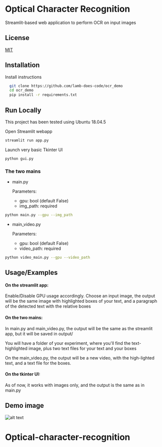 
# Optical Character Recognition

Streamlit-based web application to perform OCR on input images


## License

[MIT](https://choosealicense.com/licenses/mit/)

  
## Installation

Install instructions
```bash
  git clone https://github.com/lamb-does-code/ocr_demo
  cd ocr_demo
  pip install -r requirements.txt
```

    
## Run Locally

This project has been tested using Ubuntu 18.04.5

Open Streamlit webapp
```bash
streamlit run app.py
```

Launch very basic Tkinter UI
```bash
python gui.py 
```

### The two mains

 * main.py 
    
    Parameters: 
    
     * gpu: bool (default False)
     * img_path: required
```bash
python main.py --gpu --img_path
```

* main_video.py

    Parameters:

     * gpu: bool (default False)
     * video_path: required

```bash
python video_main.py --gpu --video_path
```

  
## Usage/Examples

#### On the streamlit app:
Enable/Disable GPU usage accordingly.
Choose an input image, the output will be the same image with highlighted boxes of your text, and a paragraph of the detected text with the relative boxes

#### On the two mains:

In main.py and main_video.py, the output will be the same as the streamlit app, but it will be saved in output/

You will have a folder of your experiment, where you'll find the text-highlighted image, plus two text files for your text and your boxes 

On the main_video.py, the output will be a new video, with the high-lighted text, and a text file for the boxes.

#### On the tkinter UI:

As of now, it works with images only, and the output is the same as in main.py


 ## Demo image

![alt text](https://github.com/lamb-does-code/ocr_demo/blob/main/webapp/demo.png)


  # Optical-character-recognition
